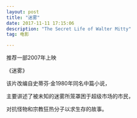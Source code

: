 ```yaml
---
layout: post
title: "迷雾"
date: 2017-11-11 17:15:06 
description: "The Secret Life of Walter Mitty"
tag: 电影

---
```




推荐一部2007年上映

《迷雾》

该片改编自史蒂芬·金1980年同名中篇小说，

主要讲述了被未知的迷雾所笼罩困于超级市场的市民，

对抗怪物和宗教狂热分子以求生存的故事。


